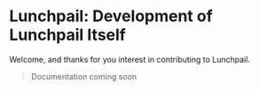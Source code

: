 # Lunchpail: Development of Lunchpail Itself

Welcome, and thanks for you interest in contributing to Lunchpail.

> Documentation coming soon
